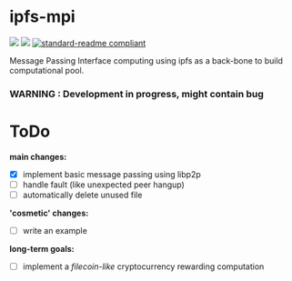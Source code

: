 # ipfs-mpi

[![](https://img.shields.io/badge/project-IPFS-blue.svg?style=flat-square)](https://ipfs.io/)
[![](https://img.shields.io/badge/freenode-%23ipfs-blue.svg?style=flat-square)](http://webchat.freenode.net/?channels=%23ipfs)
[![standard-readme compliant](https://img.shields.io/badge/standard--readme-OK-green.svg?style=flat-square)](https://github.com/RichardLitt/standard-readme)

Message Passing Interface computing using ipfs as a back-bone to build computational pool.

### WARNING : Development in progress, might contain bug

# ToDo

__main changes:__

- [x] implement basic message passing using libp2p
- [ ] handle fault (like unexpected peer hangup)
- [ ] automatically delete unused file

__'cosmetic' changes:__

- [ ] write an example

__long-term goals:__

- [ ] implement a _filecoin-like_ cryptocurrency rewarding computation
